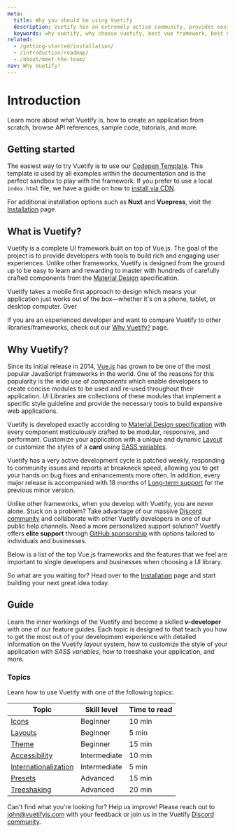 ```yaml
---
meta:
  title: Why you should be using Vuetify
  description: Vuetify has an extremely active community, provides easy to use Material Design components and is consistently updated.
  keywords: why vuetify, why choose vuetify, best vue framework, best ui framework
related:
  - /getting-started/installation/
  - /introduction/roadmap/
  - /about/meet-the-team/
nav: Why Vuetify?
---
```


# Introduction

Learn more about what Vuetify is, how to create an application from scratch, browse API references, sample code, tutorials, and more.

<promoted-ad slug="vuemastery-getting-started" />

## Getting started

The easiest way to try Vuetify is to use our [Codepen Template](https://template.vuetifyjs.com/). This template is used by all examples within the documentation and is the perfect sandbox to play with the framework. If you prefer to use a local `index.html` file, we have a guide on how to [install via CDN](/getting-started/installation/#usage-with-cdn).

For additional installation options such as **Nuxt** and **Vuepress**,  visit the [Installation](/getting-started/installation/) page.

## What is Vuetify?

Vuetify is a complete UI framework built on top of Vue.js. The goal of the project is to provide developers with tools to build rich and engaging user experiences. Unlike other frameworks, Vuetify is designed from the ground up to be easy to learn and rewarding to master with hundreds of carefully crafted components from the [Material Design](https://material.io/) specification.

Vuetify takes a mobile first approach to design which means your application just works out of the box—whether it's on a phone, tablet, or desktop computer. Over

If you are an experienced developer and want to compare Vuetify to other libraries/frameworks, check out our [Why Vuetify?](/introduction/why-vuetify/) page.

## Why Vuetify?

Since its initial release in 2014, [Vue.js](https://vuejs.org/) has grown to be one of the most popular JavaScript frameworks in the world. One of the reasons for this popularity is the wide use of _components_ which enable developers to create concise modules to be used and re-used throughout their application. UI Libraries are collections of these modules that implement a specific style guideline and provide the necessary tools to build expansive web applications.

Vuetify is developed exactly according to [Material Design specification](https://material.io/guidelines/) with every component meticulously crafted to be modular, responsive, and performant. Customize your application with a unique and dynamic [Layout](/features/layouts/) or customize the styles of a **card** using [SASS variables](/features/sass-variables/).

Vuetify has a very active development cycle is patched weekly, responding to community issues and reports at breakneck speed, allowing you to get your hands on bug fixes and enhancements more often. In addition, every major release is accompanied with 18 months of [Long-term support](/introduction/long-term-support/) for the previous minor version.

Unlike other frameworks, when you develop with Vuetify, you are never alone. Stuck on a problem? Take advantage of our massive [Discord community](https://community.vuetifyjs.com/) and collaborate with other Vuetify developers in one of our public help channels. Need a more personalized support solution? Vuetify offers **elite support** through [GitHub sponsorship](https://github.com/sponsors/johnleider) with options tailored to individuals and businesses.

Below is a list of the top Vue.js frameworks and the features that we feel are important to single developers and businesses when choosing a UI library.

<vuetify-comparison />

So what are you waiting for? Head over to the [Installation](/getting-started/installation/) page and start building your next great idea today.

## Guide

Learn the inner workings of the Vuetify and become a skilled **v-developer** with one of our feature guides. Each topic is designed to that teach you how to get the most out of your development experience with detailed information on the Vuetify _layout_ system, how to customize the style of your application with _SASS variables_, how to treeshake your application, and more.

<promoted-ad slug="vuetify-discord" />

### Topics

Learn how to use Vuetify with one of the following topics:

| Topic | Skill level | Time to read |
| ------- | ----------- | ------------ |
| [Icons](/features/icons/) | Beginner | 10 min |
| [Layouts](/features/layouts/) | Beginner | 5 min |
| [Theme](/features/theme/) | Beginner | 15 min |
| [Accessibility](/features/accessibility) | Intermediate | 10 min |
| [Internationalization](/features/internationalization/) | Intermediate | 5 min |
| [Presets](/features/presets/) | Advanced | 15 min |
| [Treeshaking](/features/treeshaking/) | Advanced | 20 min |

Can't find what you're looking for? Help us improve! Please reach out to [john@vuetifyjs.com](mailto:john@vuetifyjs.com) with your feedback or join us in the Vuetify [Discord community](https://community.vuetifyjs.com/).

<backmatter />
